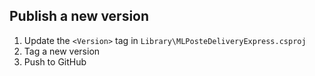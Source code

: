 ## Publish a new version

1. Update the `<Version>` tag in `Library\MLPosteDeliveryExpress.csproj`
2. Tag a new version
3. Push to GitHub
